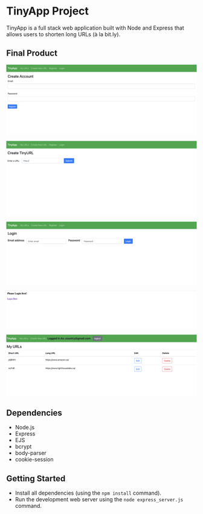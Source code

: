 # TinyApp Project

TinyApp is a full stack web application built with Node and Express that allows users to shorten long URLs (à la bit.ly).

## Final Product

!["Registration Page"](https://raw.githubusercontent.com/Pooja-IT/tinyapp/main/docs/Register.png?token=ARBVQ3VDHNF5JHOAFQCB7VTBC7C7Y)

!["Create new URL page"](https://raw.githubusercontent.com/Pooja-IT/tinyapp/main/docs/create%20url.png?token=ARBVQ3SNQSDGMZOKGGWBBS3BC7DWG)

!["Login Page"](https://raw.githubusercontent.com/Pooja-IT/tinyapp/main/docs/login.png?token=ARBVQ3VEY33JTO36ZEVVVGLBC7D5E)

!["Main Page"](https://raw.githubusercontent.com/Pooja-IT/tinyapp/main/docs/main%20page.png?token=ARBVQ3TFQGHGC3ZJV3I2VELBC7EAC)

!["Users URL Page"](https://raw.githubusercontent.com/Pooja-IT/tinyapp/main/docs/users%20url%20page.png?token=ARBVQ3QMR6BOHSENH654GTDBC7EEG)




## Dependencies

- Node.js
- Express
- EJS
- bcrypt
- body-parser
- cookie-session

## Getting Started

- Install all dependencies (using the `npm install` command).
- Run the development web server using the `node express_server.js` command.
